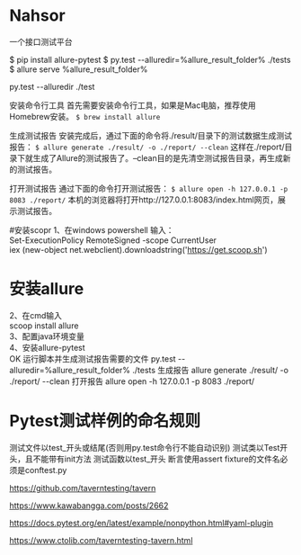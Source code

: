 # Nahsor
一个接口测试平台


$ pip install allure-pytest
$ py.test --alluredir=%allure_result_folder% ./tests
$ allure serve %allure_result_folder%

py.test --alluredir ./test


安装命令行工具
首先需要安装命令行工具，如果是Mac电脑，推荐使用Homebrew安装。
```$ brew install allure```


生成测试报告
安装完成后，通过下面的命令将./result/目录下的测试数据生成测试报告：
```$ allure generate ./result/ -o ./report/ --clean```
这样在./report/目录下就生成了Allure的测试报告了。–clean目的是先清空测试报告目录，再生成新的测试报告。


打开测试报告
通过下面的命令打开测试报告：
```$ allure open -h 127.0.0.1 -p 8083 ./report/```
本机的浏览器将打开http://127.0.0.1:8083/index.html网页，展示测试报告。


#安装scopr
1、在windows powershell 输入：  
Set-ExecutionPolicy RemoteSigned -scope CurrentUser  
iex (new-object net.webclient).downloadstring('https://get.scoop.sh')  
# 安装allure
2、在cmd输入  
scoop install allure  
3、配置java环境变量  
4、安装allure-pytest  
OK
运行脚本并生成测试报告需要的文件
py.test --alluredir=%allure_result_folder% ./tests
生成报告
allure generate ./result/ -o ./report/ --clean
打开报告
allure open -h 127.0.0.1 -p 8083 ./report/


# Pytest测试样例的命名规则
测试文件以test_开头或结尾(否则用py.test命令行不能自动识别)
测试类以Test开头，且不能带有init方法
测试函数以test_开头
断言使用assert
fixture的文件名必须是conftest.py




https://github.com/taverntesting/tavern

https://www.kawabangga.com/posts/2662

https://docs.pytest.org/en/latest/example/nonpython.html#yaml-plugin


https://www.ctolib.com/taverntesting-tavern.html
